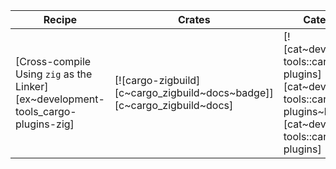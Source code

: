 | Recipe | Crates | Categories |
|--------|--------|------------|
| [Cross-compile Using `zig` as the Linker][ex~development-tools_cargo-plugins-zig] | [![cargo-zigbuild][c~cargo_zigbuild~docs~badge]][c~cargo_zigbuild~docs] | [![cat~development-tools::cargo-plugins][cat~development-tools::cargo-plugins~badge]][cat~development-tools::cargo-plugins] |
